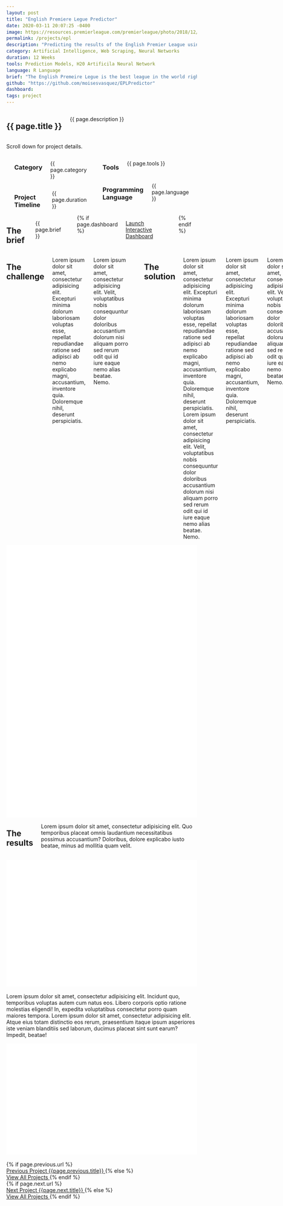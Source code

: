 ```yaml
---
layout: post
title: "English Premiere Legue Predictor"
date: 2020-03-11 20:07:25 -0400
image: https://resources.premierleague.com/premierleague/photo/2018/12/14/aface409-82b3-45c3-a20e-1aa1ea9d583d/PL-Lion.png
permalink: /projects/epl
description: "Predicting the results of the English Premier League using Artificial Neural Networks"
category: Artificial Intelligence, Web Scraping, Neural Networks
duration: 12 Weeks
tools: Prediction Models, H20 Artificila Neural Network
language: R Language
brief: "The English Premeire Legue is the best league in the world right now. Has been named the best league in the world three years in a row. It consists of 20 teams. The prediction of the premiere league is an ongoing project by <a href='https://github.com/STUBigData' target='_blank'>STU Big Data</a>. Early versions of the predictor delt with team data as a whole. My version of the predictor uses data from all the players."
github: "https://github.com/moisesvasquez/EPLPredictor"
dashboard:
tags: project
---
```

<div class="case-header">
  <div class="media-wrapper">
    <div class="case-header-image" style="background: linear-gradient(rgba(97,97,97,.6), rgba(97,97,97,.6)), url({{page.image}}) center center no-repeat;background-size: cover;"></div>
    <div class="image-overlay"></div>
  </div>
    <div class="case-title">
      <div class="row">
          <div class="large-8 columns">
            <h2>{{ page.title }} </h2>
            <p>{{ page.description }}</p>
          </div>
      </div>
    </div>
  <p class="action-hint">
    <span class="scroll-down">
      Scroll down for project details.
      <i class="icon-arrows-slim-down"></i>
    </span>
  </p>
</div>
<div class="case-study-content">
    <div class="full">
        <div class="large-6 columns">
          <div class="row">
            <div class="large-5 columns">
              <div class="spacing"></div>
              <h3 class="meta-title">Category</h3>
              <p class="meta-data">{{ page.category }}</p>
            </div>
            <div class="large-7 columns">
              <div class="spacing"></div>
              <h3 class="meta-title">Project Timeline</h3>
              <p class="meta-data">{{ page.duration }}</p>
            </div>
          </div>
          <div class="spacing"></div>
          <div class="row">
            <div class="large-5 columns">
              <h3 class="meta-title">Tools</h3>
              <p class="meta-data">{{ page.tools }}</p>
            </div>
            <div class="large-7 columns">
              <h3 class="meta-title">Programming Language</h3>
              <p class="meta-data">{{ page.language }}</p>
            </div>
          </div>
          <div class="four spacing"></div>
        </div>
        <div class="large-6 columns">
          <h2 class="colored-title">The brief</h2>
          <p class="big-text">{{ page.brief }}</p>
          <div class="spacing"></div>
          {% if page.dashboard %}
          <p>
            <a href="{{ page.dashboard }}" target="_blank" class="boxed button black launch">Launch Interactive Dashboard <i class="icon-arrows-slim-right"></i> </a>
          </p>
          {% endif %}
        </div>
    </div>
    <div class="full light-grey">
        <div class="large-6 columns">
          <h2>The challenge</h2>
          <p>Lorem ipsum dolor sit amet, consectetur adipisicing elit. Excepturi minima dolorum laboriosam voluptas esse, repellat repudiandae ratione sed adipisci ab nemo explicabo magni, accusantium, inventore quia. Doloremque nihil, deserunt perspiciatis.</p>
          <p>Lorem ipsum dolor sit amet, consectetur adipisicing elit. Velit, voluptatibus nobis consequuntur dolor doloribus accusantium dolorum nisi aliquam porro sed rerum odit qui id iure eaque nemo alias beatae. Nemo.</p>
          <div class="four spacing"></div>
          <h2>The solution</h2>
          <p>Lorem ipsum dolor sit amet, consectetur adipisicing elit. Excepturi minima dolorum laboriosam voluptas esse, repellat repudiandae ratione sed adipisci ab nemo explicabo magni, accusantium, inventore quia. Doloremque nihil, deserunt perspiciatis.
          Lorem ipsum dolor sit amet, consectetur adipisicing elit. Velit, voluptatibus nobis consequuntur dolor doloribus accusantium dolorum nisi aliquam porro sed rerum odit qui id iure eaque nemo alias beatae. Nemo.</p>
          <p>Lorem ipsum dolor sit amet, consectetur adipisicing elit. Excepturi minima dolorum laboriosam voluptas esse, repellat repudiandae ratione sed adipisci ab nemo explicabo magni, accusantium, inventore quia. Doloremque nihil, deserunt perspiciatis.</p>
          <p>Lorem ipsum dolor sit amet, consectetur adipisicing elit. Velit, voluptatibus nobis consequuntur dolor doloribus accusantium dolorum nisi aliquam porro sed rerum odit qui id iure eaque nemo alias beatae. Nemo.</p>
          <p>Lorem ipsum dolor sit amet, consectetur adipisicing elit. Excepturi minima dolorum laboriosam voluptas esse, repellat repudiandae ratione sed adipisci ab nemo explicabo magni, accusantium, inventore quia. Doloremque nihil, deserunt perspiciatis.
          Lorem ipsum dolor sit amet, consectetur adipisicing elit. Velit, voluptatibus nobis consequuntur dolor doloribus accusantium dolorum nisi aliquam porro sed rerum odit qui id iure eaque nemo alias beatae. Nemo.</p>
          <p>Lorem ipsum dolor sit amet, consectetur adipisicing elit. Excepturi minima dolorum laboriosam voluptas esse, repellat repudiandae ratione sed adipisci ab nemo explicabo magni, accusantium, inventore quia. Doloremque nihil, deserunt perspiciatis.</p>
          <p>Lorem ipsum dolor sit amet, consectetur adipisicing elit. Velit, voluptatibus nobis consequuntur dolor doloribus accusantium dolorum nisi aliquam porro sed rerum odit qui id iure eaque nemo alias beatae. Nemo.</p>
                    <div class="spacing"></div>
          {% if page.github %}
          <p>
            <a href="{{ page.github }}" class="boxed button black launch"><i class='fa fa-github'></i> View on GitHub</a>
          </p>
          {% endif %}
        </div>
        <div class="large-6 columns">
          <img src="../assets/images/@stock/iphones.png" alt="">
        </div>
    </div>
    <div class="full">
      <div class="large-12 columns">
        <h2>The results</h2>
        <p class="big-text">Lorem ipsum dolor sit amet, consectetur adipisicing elit. Quo temporibus placeat omnis laudantium necessitatibus possimus accusantium? Doloribus, dolore explicabo iusto beatae, minus ad mollitia quam velit.</p>
      </div>
    </div>
    <div class="full colored-bg red">
      <p class="centered-text">
        <img src="../assets/images/@stock/result-1.png" alt="">
      </p>
    </div>
    <div class="full">
      <p class="big-text">Lorem ipsum dolor sit amet, consectetur adipisicing elit. Incidunt quo, temporibus voluptas autem cum natus eos. Libero corporis optio ratione molestias eligendi! In, expedita voluptatibus consectetur porro quam maiores tempora. Lorem ipsum dolor sit amet, consectetur adipisicing elit. Atque eius totam distinctio eos rerum, praesentium itaque ipsum asperiores iste veniam blanditiis sed laborum, ducimus placeat sint sunt earum? Impedit, beatae!
      </p>
    </div>
    <div class="full colored-bg purple">
      <p class="centered-text">
        <img src="../assets/images/@stock/result-2.png" alt="">
      </p>
    </div>
    <!--PAGINATION-->
    <div class="case-nav">
      <div class="large-6 columns">
          <div class="item small-nav previous">
          {% if page.previous.url %}
            <a href="{{page.previous.url}}">
              <div class="circle-wrap">
                <div class="media work-1"></div>
              </div>
              <span class="nav-title">
                <span class="sub-title">
                    Previous Project
                </span>
                <span class="title">
                    {{page.previous.title}}
                </span>
              </span>
            </a>
            {% else %}
            <a href="/projects">
              <div class="circle-wrap">
                <div class="media work-2"></div>
              </div>
              <span class="nav-title">
                <span class="sub-title">
                    View All Projects
                </span>
              </span>
            </a>
            {% endif %}
          </div>
      </div>
      <div class="large-6 columns">
          <div class="item small-nav next">
          {% if page.next.url %}
            <a href="{{page.next.url}}">
              <div class="circle-wrap">
                <div class="media work-2"></div>
              </div>
              <span class="nav-title">
                <span class="sub-title">
                    Next Project
                </span>
                <span class="title">
                    {{page.next.title}}
                </span>
              </span>
            </a>
            {% else %}
            <a href="/projects">
              <div class="circle-wrap">
                <div class="media work-2"></div>
              </div>
              <span class="nav-title">
                <span class="sub-title">
                    View All Projects
                </span>
              </span>
            </a>
            {% endif %}
          </div>
      </div>
    </div>
</div>
<script src="../bower_components/js/jquery/dist/jquery.js"></script>
<script src="../bower_components/js/foundation-sites/dist/assets/js/foundation.js"></script>
<script src="../bower_components/js/countto/jquery.countTo.js"></script>
<script src="../assets/js/jquery.appear.js"></script>
<script src="../assets/js/slick.min.js" type="text/javascript"></script>
<script src="../assets/js/app.js"></script>
</body>
</html>